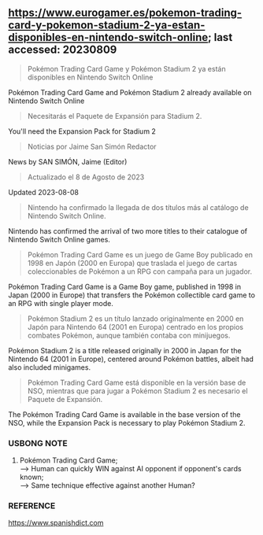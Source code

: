 ## https://www.eurogamer.es/pokemon-trading-card-y-pokemon-stadium-2-ya-estan-disponibles-en-nintendo-switch-online; last accessed: 20230809

> Pokémon Trading Card Game y Pokémon Stadium 2 ya están disponibles en Nintendo Switch Online

Pokémon Trading Card Game and Pokémon Stadium 2 already available on Nintendo Switch Online

> Necesitarás el Paquete de Expansión para Stadium 2.

You'll need the Expansion Pack for Stadium 2

> Noticias por Jaime San Simón Redactor

News by SAN SIMÓN, Jaime (Editor)

> Actualizado el 8 de Agosto de 2023

Updated 2023-08-08

> Nintendo ha confirmado la llegada de dos títulos más al catálogo de Nintendo Switch Online.

Nintendo has confirmed the arrival of  two more titles to their catalogue of Nintendo Switch Online games.

> Pokémon Trading Card Game es un juego de Game Boy publicado en 1998 en Japón (2000 en Europa) que traslada el juego de cartas coleccionables de Pokémon a un RPG con campaña para un jugador.

Pokémon Trading Card Game is a Game Boy game, published in 1998 in Japan (2000 in Europe) that transfers the Pokémon collectible card game to an RPG with single player mode.

> Pokémon Stadium 2 es un título lanzado originalmente en 2000 en Japón para Nintendo 64 (2001 en Europa) centrado en los propios combates Pokémon, aunque también contaba con minijuegos.

Pokémon Stadium 2 is a title released originally in 2000 in Japan for the Nintendo 64 (2001 in Europe), centered around Pokémon battles, albeit had also included minigames.

> Pokémon Trading Card Game está disponible en la versión base de NSO, mientras que para jugar a Pokémon Stadium 2 es necesario el Paquete de Expansión. 

The Pokémon Trading Card Game is available in the base version of the NSO, while the Expansion Pack is necessary to play Pokémon Stadium 2.

### USBONG NOTE

1) Pokémon Trading Card Game;<br/> 
--> Human can quickly WIN against AI opponent if opponent's cards known;<br/>
--> Same technique effective against another Human?

### REFERENCE

https://www.spanishdict.com
